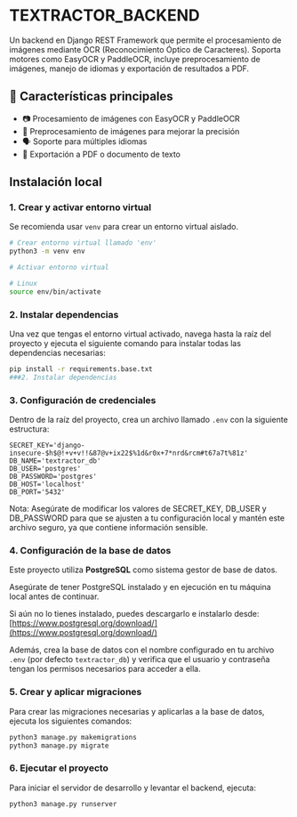 # TEXTRACTOR_BACKEND

Un backend en Django REST Framework que permite el procesamiento de imágenes mediante OCR (Reconocimiento Óptico de Caracteres). Soporta motores como EasyOCR y PaddleOCR, incluye preprocesamiento de imágenes, manejo de idiomas y exportación de resultados a PDF.

## 🚀 Características principales
- 📷 Procesamiento de imágenes con EasyOCR y PaddleOCR
- 🧠 Preprocesamiento de imágenes para mejorar la precisión
- 🗣️ Soporte para múltiples idiomas
- 📄 Exportación a PDF o documento de texto

## Instalación local

### 1. Crear y activar entorno virtual

Se recomienda usar `venv` para crear un entorno virtual aislado.

```bash
# Crear entorno virtual llamado 'env'
python3 -m venv env

# Activar entorno virtual

# Linux
source env/bin/activate

```
### 2. Instalar dependencias

Una vez que tengas el entorno virtual activado, navega hasta la raíz del proyecto y ejecuta el siguiente comando para instalar todas las dependencias necesarias:

```bash
pip install -r requirements.base.txt
###2. Instalar dependencias
```

### 3. Configuración de credenciales

Dentro de la raíz del proyecto, crea un archivo llamado `.env` con la siguiente estructura:

```env
SECRET_KEY='django-insecure-$h$@!+v+v!!&87@v+ix22$%1d&r0x+7*nrd&rcm#t67a7t%81z'
DB_NAME='textractor_db'
DB_USER='postgres'
DB_PASSWORD='postgres'
DB_HOST='localhost'
DB_PORT='5432'
```
Nota: Asegúrate de modificar los valores de SECRET_KEY, DB_USER y DB_PASSWORD para que se ajusten a tu configuración local y mantén este archivo seguro, ya que contiene información sensible.
### 4. Configuración de la base de datos

Este proyecto utiliza **PostgreSQL** como sistema gestor de base de datos.  

Asegúrate de tener PostgreSQL instalado y en ejecución en tu máquina local antes de continuar.  

Si aún no lo tienes instalado, puedes descargarlo e instalarlo desde:  
[https://www.postgresql.org/download/](https://www.postgresql.org/download/)

Además, crea la base de datos con el nombre configurado en tu archivo `.env` (por defecto `textractor_db`) y verifica que el usuario y contraseña tengan los permisos necesarios para acceder a ella.

### 5. Crear y aplicar migraciones

Para crear las migraciones necesarias y aplicarlas a la base de datos, ejecuta los siguientes comandos:

```bash
python3 manage.py makemigrations
python3 manage.py migrate
```
### 6. Ejecutar el proyecto

Para iniciar el servidor de desarrollo y levantar el backend, ejecuta:

```bash
python3 manage.py runserver
```


